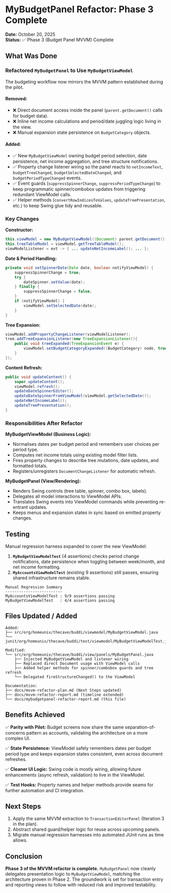 # MyBudgetPanel Refactor: Phase 3 Complete

**Date:** October 20, 2025  
**Status:** ✅ Phase 3 (Budget Panel MVVM) Complete

## What Was Done

### Refactored `MyBudgetPanel` to Use `MyBudgetViewModel`
The budgeting workflow now mirrors the MVVM pattern established during the pilot.

#### **Removed:**
- ❌ Direct document access inside the panel (`parent.getDocument()` calls for budget data).
- ❌ Inline net income calculations and period/date juggling logic living in the view.
- ❌ Manual expansion state persistence on `BudgetCategory` objects.

#### **Added:**
- ✅ New `MyBudgetViewModel` owning budget period selection, date persistence, net income aggregation, and tree structure notifications.
- ✅ Property change listener wiring so the panel reacts to `netIncomeText`, `budgetTreeChanged`, `budgetSelectedDateChanged`, and `budgetPeriodTypeChanged` events.
- ✅ Event guards (`suppressSpinnerChange`, `suppressPeriodTypeChange`) to keep programmatic spinner/combobox updates from triggering redundant ViewModel calls.
- ✅ Helper methods (`convertRowIndicesToValues`, `updateTreePresentation`, etc.) to keep Swing glue tidy and reusable.

### Key Changes

**Constructor:**
```java
this.viewModel = new MyBudgetViewModel((Document) parent.getDocument());
this.treeTableModel = viewModel.getTreeTableModel();
viewModelListener = evt -> { ... updateNetIncomeLabel(); ... };
```

**Date & Period Handling:**
```java
private void setSpinnerDate(Date date, boolean notifyViewModel) {
    suppressSpinnerChange = true;
    try {
        dateSpinner.setValue(date);
    } finally {
        suppressSpinnerChange = false;
    }
    if (notifyViewModel) {
        viewModel.setSelectedDate(date);
    }
}
```

**Tree Expansion:**
```java
viewModel.addPropertyChangeListener(viewModelListener);
tree.addTreeExpansionListener(new TreeExpansionListener(){
    public void treeExpanded(TreeExpansionEvent e) {
        viewModel.setBudgetCategoryExpanded((BudgetCategory) node, true);
    }
});
```

**Content Refresh:**
```java
public void updateContent() {
    super.updateContent();
    viewModel.refresh();
    updateDateSpinnerEditor();
    updateDateSpinnerFromViewModel(viewModel.getSelectedDate());
    updateNetIncomeLabel();
    updateTreePresentation();
}
```

### Responsibilities After Refactor

**MyBudgetViewModel (Business Logic):**
- Normalises dates per budget period and remembers user choices per period type.
- Computes net income totals using existing model filter lists.
- Fires property changes to describe tree mutations, date updates, and formatted totals.
- Registers/unregisters `DocumentChangeListener` for automatic refresh.

**MyBudgetPanel (View/Rendering):**
- Renders Swing controls (tree table, spinner, combo box, labels).
- Delegates all model interactions to ViewModel APIs.
- Translates Swing events into ViewModel commands while preventing re-entrant updates.
- Keeps menus and expansion states in sync based on emitted property changes.

## Testing

Manual regression harness expanded to cover the new ViewModel:
1. **`MyBudgetViewModelTest`** (4 assertions) checks period change notifications, date persistence when toggling between week/month, and net income formatting.
2. **`MyAccountsViewModelTest`** (existing 9 assertions) still passes, ensuring shared infrastructure remains stable.

```
Manual Regression Summary
-------------------------
MyAccountsViewModelTest : 9/9 assertions passing
MyBudgetViewModelTest   : 4/4 assertions passing
```

## Files Updated / Added

```
Added:
├── src/org/homeunix/thecave/buddi/viewmodel/MyBudgetViewModel.java
└── junit/org/homeunix/thecave/buddi/test/viewmodel/MyBudgetViewModelTest.java

Modified:
└── src/org/homeunix/thecave/buddi/view/panels/MyBudgetPanel.java
    ├── Injected MyBudgetViewModel and listener wiring
    ├── Replaced direct Document usage with ViewModel calls
    ├── Added helper methods for spinner/combobox guards and tree refresh
    └── Delegated fireStructureChanged() to the ViewModel

Documentation:
├── docs/mvvm-refactor-plan.md (Next Steps updated)
├── docs/mvvm-refactor-report.md (timeline extended)
└── docs/mybudgetpanel-refactor-report.md (this file)
```

## Benefits Achieved

✅ **Parity with Pilot:** Budget screens now share the same separation-of-concerns pattern as accounts, validating the architecture on a more complex UI.

✅ **State Persistence:** ViewModel safely remembers dates per budget period type and keeps expansion states consistent, even across document refreshes.

✅ **Cleaner UI Logic:** Swing code is mostly wiring, allowing future enhancements (async refresh, validation) to live in the ViewModel.

✅ **Test Hooks:** Property names and helper methods provide seams for further automation and CI integration.

## Next Steps

1. Apply the same MVVM extraction to `TransactionEditorPanel` (Iteration 3 in the plan).
2. Abstract shared guard/helper logic for reuse across upcoming panels.
3. Migrate manual regression harnesses into automated JUnit runs as time allows.

## Conclusion

**Phase 3 of the MVVM refactor is complete.** `MyBudgetPanel` now cleanly delegates presentation logic to `MyBudgetViewModel`, matching the architecture proven in Phase 2. The groundwork is set for transaction entry and reporting views to follow with reduced risk and improved testability.
